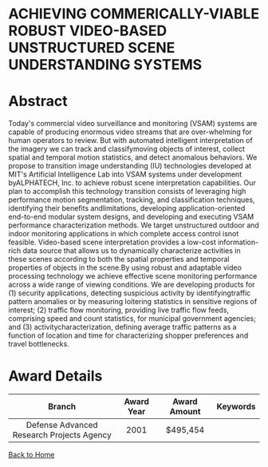 
ACHIEVING COMMERICALLY-VIABLE ROBUST VIDEO-BASED UNSTRUCTURED SCENE UNDERSTANDING SYSTEMS
=========================================================================================

# Abstract


Today's commercial video surveillance and monitoring (VSAM) systems are capable of producing enormous video streams that are over-whelming for human operators to review. But with automated intelligent interpretation of the imagery we can track and classifymoving objects of interest, collect spatial and temporal motion statistics, and detect anomalous behaviors. We propose to transition image understanding (IU) technologies developed at MIT's Artificial Intelligence Lab into VSAM systems under development byALPHATECH, Inc. to achieve robust scene interpretation capabilities. Our plan to accomplish this technology transition consists of leveraging high performance motion segmentation, tracking, and classification techniques, identifying their benefits andlimitations, developing application-oriented end-to-end modular system designs, and developing and executing VSAM performance characterization methods. We target unstructured outdoor and indoor monitoring applications in which complete access control isnot feasible. Video-based scene interpretation provides a low-cost information-rich data source that allows us to dynamically characterize activities in these scenes according to both the spatial properties and temporal properties of objects in the scene.By using robust and adaptable video processing technology we achieve effective scene monitoring performance across a wide range of viewing conditions.  We are developing products for (1) security applications, detecting suspicious activity by identifyingtraffic pattern anomalies or by measuring loitering statistics in sensitive regions of interest; (2) traffic flow monitoring, providing live traffic flow feeds, comprising speed and count statistics, for municipal government agencies; and (3) activitycharacterization, defining average traffic patterns as a function of location and time for characterizing shopper preferences and travel bottlenecks.  

# Award Details

|Branch|Award Year|Award Amount|Keywords|
| :---: | :---: | :---: | :---: |
|Defense Advanced Research Projects Agency|2001|$495,454||
  
  


[Back to Home](https://github.com/chrischow/dod_sbir_awards#948)